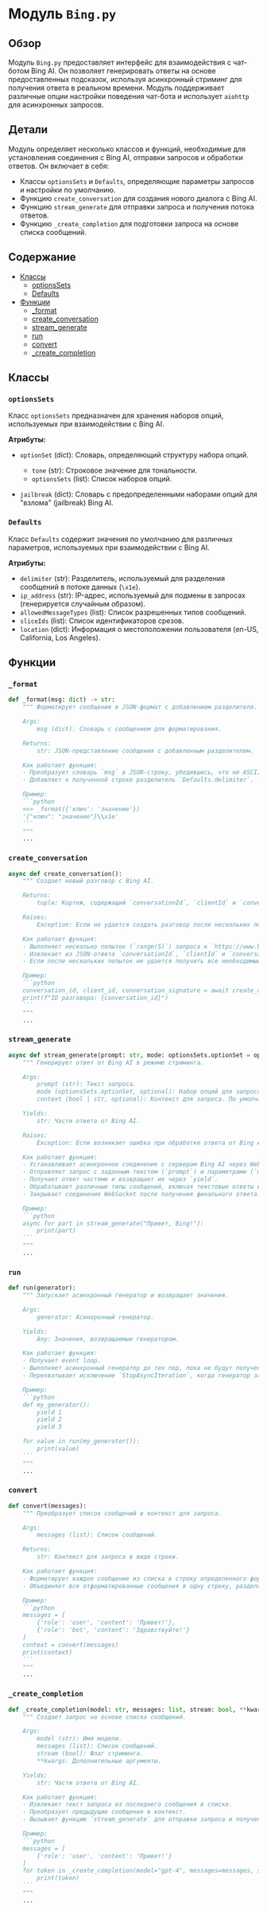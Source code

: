 # Модуль `Bing.py`

## Обзор

Модуль `Bing.py` предоставляет интерфейс для взаимодействия с чат-ботом Bing AI. Он позволяет генерировать ответы на основе предоставленных подсказок, используя асинхронный стриминг для получения ответа в реальном времени. Модуль поддерживает различные опции настройки поведения чат-бота и использует `aiohttp` для асинхронных запросов.

## Детали

Модуль определяет несколько классов и функций, необходимые для установления соединения с Bing AI, отправки запросов и обработки ответов. Он включает в себя:

- Классы `optionsSets` и `Defaults`, определяющие параметры запросов и настройки по умолчанию.
- Функцию `create_conversation` для создания нового диалога с Bing AI.
- Функцию `stream_generate` для отправки запроса и получения потока ответов.
- Функцию `_create_completion` для подготовки запроса на основе списка сообщений.

## Содержание

- [Классы](#classes)
  - [optionsSets](#optionssets)
  - [Defaults](#defaults)
- [Функции](#functions)
  - [\_format](#_format)
  - [create\_conversation](#create_conversation)
  - [stream\_generate](#stream_generate)
  - [run](#run)
  - [convert](#convert)
  - [\_create_completion](#_create_completion)

## Классы

### `optionsSets`

Класс `optionsSets` предназначен для хранения наборов опций, используемых при взаимодействии с Bing AI.

**Атрибуты:**

- `optionSet` (dict): Словарь, определяющий структуру набора опций.
  - `tone` (str): Строковое значение для тональности.
  - `optionsSets` (list): Список наборов опций.

- `jailbreak` (dict): Словарь с предопределенными наборами опций для "взлома" (jailbreak) Bing AI.

### `Defaults`

Класс `Defaults` содержит значения по умолчанию для различных параметров, используемых при взаимодействии с Bing AI.

**Атрибуты:**

- `delimiter` (str): Разделитель, используемый для разделения сообщений в потоке данных (`\x1e`).
- `ip_address` (str): IP-адрес, используемый для подмены в запросах (генерируется случайным образом).
- `allowedMessageTypes` (list): Список разрешенных типов сообщений.
- `sliceIds` (list): Список идентификаторов срезов.
- `location` (dict): Информация о местоположении пользователя (en-US, California, Los Angeles).

## Функции

### `_format`

```python
def _format(msg: dict) -> str:
    """ Форматирует сообщение в JSON-формат с добавлением разделителя.

    Args:
        msg (dict): Словарь с сообщением для форматирования.

    Returns:
        str: JSON-представление сообщения с добавленным разделителем.

    Как работает функция:
    - Преобразует словарь `msg` в JSON-строку, убедившись, что не ASCII символы будут корректно обработаны.
    - Добавляет к полученной строке разделитель `Defaults.delimiter`.

    Пример:
    ```python
    >>> _format({'ключ': 'значение'})
    '{"ключ": "значение"}\\x1e'
    ```
    """
    ...
```

### `create_conversation`

```python
async def create_conversation():
    """ Создает новый разговор с Bing AI.

    Returns:
        tuple: Кортеж, содержащий `conversationId`, `clientId` и `conversationSignature`.

    Raises:
        Exception: Если не удается создать разговор после нескольких попыток.

    Как работает функция:
    - Выполняет несколько попыток (`range(5)`) запроса к `https://www.bing.com/turing/conversation/create` для создания нового разговора.
    - Извлекает из JSON-ответа `conversationId`, `clientId` и `conversationSignature`.
    - Если после нескольких попыток не удается получить все необходимые идентификаторы, выбрасывает исключение.

    Пример:
    ```python
    conversation_id, client_id, conversation_signature = await create_conversation()
    print(f"ID разговора: {conversation_id}")
    ```
    """
    ...
```

### `stream_generate`

```python
async def stream_generate(prompt: str, mode: optionsSets.optionSet = optionsSets.jailbreak, context: bool or str = False):
    """ Генерирует ответ от Bing AI в режиме стриминга.

    Args:
        prompt (str): Текст запроса.
        mode (optionsSets.optionSet, optional): Набор опций для запроса. По умолчанию `optionsSets.jailbreak`.
        context (bool | str, optional): Контекст для запроса. По умолчанию `False`.

    Yields:
        str: Части ответа от Bing AI.

    Raises:
        Exception: Если возникает ошибка при обработке ответа от Bing AI.

    Как работает функция:
    - Устанавливает асинхронное соединение с сервером Bing AI через WebSocket.
    - Отправляет запрос с заданным текстом (`prompt`) и параметрами (`mode`, `context`).
    - Получает ответ частями и возвращает их через `yield`.
    - Обрабатывает различные типы сообщений, включая текстовые ответы и сообщения об ошибках.
    - Закрывает соединение WebSocket после получения финального ответа.

    Пример:
    ```python
    async for part in stream_generate("Привет, Bing!"):
        print(part)
    ```
    """
    ...
```

### `run`

```python
def run(generator):
    """ Запускает асинхронный генератор и возвращает значения.

    Args:
        generator: Асинхронный генератор.

    Yields:
        Any: Значения, возвращаемые генератором.

    Как работает функция:
    - Получает event loop.
    - Выполняет асинхронный генератор до тех пор, пока не будут получены все значения.
    - Перехватывает исключение `StopAsyncIteration`, когда генератор завершает работу.

    Пример:
    ```python
    def my_generator():
        yield 1
        yield 2
        yield 3

    for value in run(my_generator()):
        print(value)
    ```
    """
    ...
```

### `convert`

```python
def convert(messages):
    """ Преобразует список сообщений в контекст для запроса.

    Args:
        messages (list): Список сообщений.

    Returns:
        str: Контекст для запроса в виде строки.

    Как работает функция:
    - Форматирует каждое сообщение из списка в строку определенного формата, используя роль и содержимое сообщения.
    - Объединяет все отформатированные сообщения в одну строку, разделяя их символами новой строки.

    Пример:
    ```python
    messages = [
        {'role': 'user', 'content': 'Привет!'},
        {'role': 'bot', 'content': 'Здравствуйте!'}
    ]
    context = convert(messages)
    print(context)
    ```
    """
    ...
```

### `_create_completion`

```python
def _create_completion(model: str, messages: list, stream: bool, **kwargs):
    """ Создает запрос на основе списка сообщений.

    Args:
        model (str): Имя модели.
        messages (list): Список сообщений.
        stream (bool): Флаг стриминга.
        **kwargs: Дополнительные аргументы.

    Yields:
        str: Части ответа от Bing AI.

    Как работает функция:
    - Извлекает текст запроса из последнего сообщения в списке.
    - Преобразует предыдущие сообщения в контекст.
    - Вызывает функцию `stream_generate` для отправки запроса и получения потока ответов.

    Пример:
    ```python
    messages = [
        {'role': 'user', 'content': 'Привет!'}
    ]
    for token in _create_completion(model="gpt-4", messages=messages, stream=True):
        print(token)
    ```
    """
    ...
```